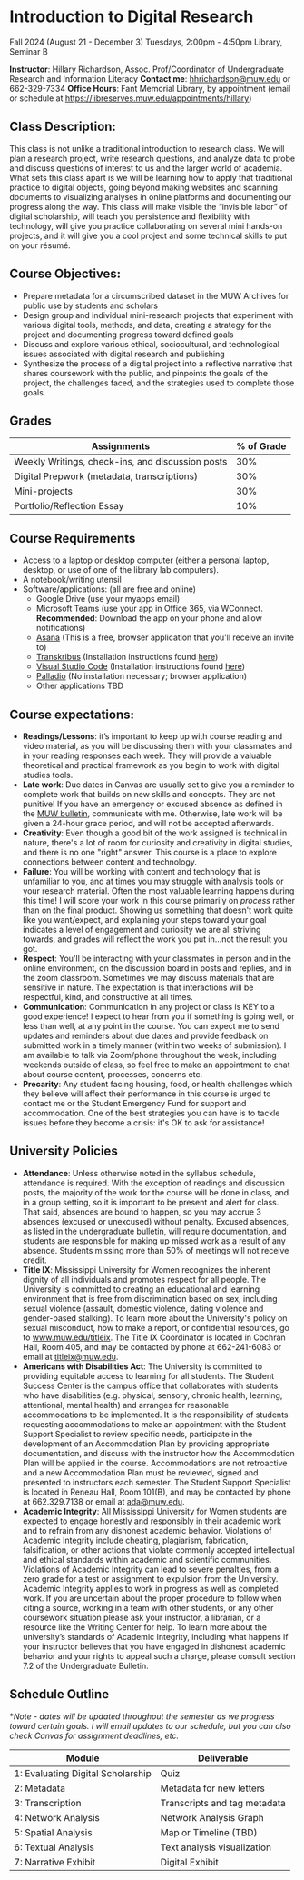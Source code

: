 # Introduction to Digital Research
Fall 2024 (August 21 - December 3) Tuesdays, 2:00pm - 4:50pm
Library, Seminar B

**Instructor**: Hillary Richardson, Assoc. Prof/Coordinator of Undergraduate Research and Information Literacy
**Contact me**: hhrichardson@muw.edu or 662-329-7334
**Office Hours**: Fant Memorial Library, by appointment (email or schedule at https://libreserves.muw.edu/appointments/hillary)

## Class Description:

This class is not unlike a traditional introduction to research class. We will plan a research project, write research questions, and analyze data to probe and discuss questions of interest to us and the larger world of academia. What sets this class apart is we will be learning how to apply that traditional practice to digital objects, going beyond making websites and scanning documents to visualizing analyses in online platforms and documenting our progress along the way. This class will make visible the “invisible labor” of digital scholarship, will teach you persistence and flexibility with technology, will give you practice collaborating on several mini hands-on projects, and it will give you a cool project and some technical skills to put on your résumé.

## Course Objectives:
* Prepare metadata for a circumscribed dataset in the MUW Archives for public use by students and scholars
* Design group and individual mini-research projects that experiment with various digital tools, methods, and data, creating a strategy for the project and documenting progress toward defined goals
* Discuss and explore various ethical, sociocultural, and technological issues associated with digital research and publishing
* Synthesize the process of a digital project into a reflective narrative that shares coursework with the public, and pinpoints the goals of the project, the challenges faced, and the strategies used to complete those goals.

## Grades

| Assignments | % of Grade |
|------------|-----------|
| Weekly Writings, check-ins, and discussion posts | 30% |
| Digital Prepwork (metadata, transcriptions) | 30% |
| Mini-projects | 30% |
| Portfolio/Reflection Essay | 10% |

## Course Requirements
* Access to a laptop or desktop computer (either a personal laptop, desktop, or use of one of the library lab computers).
* A notebook/writing utensil
* Software/applications: (all are free and online)
    * Google Drive (use your myapps email)
    * Microsoft Teams (use your app in Office 365, via WConnect. **Recommended**: Download the app on your phone and allow notifications)
    * <a href="https://asana.com/">Asana</a> (This is a free, browser application that you'll receive an invite to)
    * <a href="https://readcoop.eu/transkribus/?sc=Transkribus">Transkribus</a> (Installation instructions found <a href="https://readcoop.eu/transkribus/howto/how-to-download-install-and-run-transkribus/">here</a>)
    * <a href="https://code.visualstudio.com/">Visual Studio Code</a> (Installation instructions found <a href="https://curriculum.dhinstitutes.org/installations/microsoft-visual-studio-code/windows/">here</a>)
    * <a href="https://hdlab.stanford.edu/palladio/">Palladio</a> (No installation necessary; browser application)
    * Other applications TBD

## Course expectations:
 * __Readings/Lessons__: it’s important to keep up with course reading and video material, as you will be discussing them with your classmates and in your reading responses each week. They will provide a valuable theoretical and practical framework as you begin to work with digital studies tools.
 * __Late work__: Due dates in Canvas are usually set to give you a reminder to complete work that builds on new skills and concepts. They are not punitive! If you have an emergency or excused absence as defined in the <a href="https://bulletin.muw.edu/content.php?catoid=33&navoid=2021#missed-class-policy">MUW bulletin</a>, communicate with me. Otherwise, late work will be given a 24-hour grace period, and will not be accepted afterwards. 
 * __Creativity__: Even though a good bit of the work assigned is technical in nature, there's a lot of room for curiosity and creativity in digital studies, and there is no one "right" answer. This course is a place to explore connections between content and technology.
 * __Failure__: You will be working with content and technology that is unfamiliar to you, and at times you may struggle with analysis tools or your research material. Often the most valuable learning happens during this time! I will score your work in this course primarily on *process* rather than on the final product. Showing us something that doesn't work quite like you want/expect, and explaining your steps toward your goal indicates a level of engagement and curiosity we are all striving towards, and grades will reflect the work you put in...not the result you got.
 * __Respect__: You'll be interacting with your classmates in person and in the online environment, on the discussion board in posts and replies, and in the zoom classroom. Sometimes we may discuss materials that are sensitive in nature. The expectation is that interactions will be respectful, kind, and constructive at all times.
 * __Communication__: Communication in any project or class is KEY to a good experience! I expect to hear from you if something is going well, or less than well, at any point in the course. You can expect me to send updates and reminders about due dates and provide feedback on submitted work in a timely manner (within two weeks of submission). I am available to talk via Zoom/phone throughout the week, including weekends outside of class, so feel free to make an appointment to chat about course content, processes, concerns etc.
 * __Precarity__: Any student facing housing, food, or health challenges which they believe will affect their performance in this course is urged to contact me or the Student Emergency Fund for support and accommodation. One of the best strategies you can have is to tackle issues before they become a crisis: it's OK to ask for assistance!

## University Policies
* __Attendance__: Unless otherwise noted in the syllabus schedule, attendance is required. With the exception of readings and discussion posts, the majority of the work for the course will be done in class, and in a group setting, so it is important to be present and alert for class. That said, absences are bound to happen, so you may accrue 3 absences (excused or unexcused) without penalty. Excused absences, as listed in the undergraduate bulletin, will require documentation, and students are responsible for making up missed work as a result of any absence. Students missing more than 50% of meetings will not receive credit.
* __Title IX__: Mississippi University for Women recognizes the inherent dignity of all individuals and promotes respect for all people.  The University is committed to creating an educational and learning environment that is free from discrimination based on sex, including sexual violence (assault, domestic violence, dating violence and gender-based stalking).  To learn more about the University's policy on sexual misconduct, how to make a report, or confidential resources, go to www.muw.edu/titleix.  The Title IX Coordinator is located in Cochran Hall, Room 405, and may be contacted by phone at 662-241-6083 or email at titleix@muw.edu.
* __Americans with Disabilities Act__: The University is committed to providing equitable access to learning for all students.  The Student Success Center is the campus office that collaborates with students who have disabilities (e.g. physical, sensory, chronic health, learning, attentional, mental health) and arranges for reasonable accommodations to be implemented.  It is the responsibility of students requesting accommodations to make an appointment with the Student Support Specialist to review specific needs, participate in the development of an Accommodation Plan by providing appropriate documentation, and discuss with the instructor how the Accommodation Plan will be applied in the course.  Accommodations are not retroactive and a new Accommodation Plan must be reviewed, signed and presented to instructors each semester. The Student Support Specialist is located in Reneau Hall, Room 101(B), and may be contacted by phone at 662.329.7138 or email at ada@muw.edu.
* __Academic Integrity__: All Mississippi University for Women students are expected to engage honestly and responsibly in their academic work and to refrain from any dishonest academic behavior. Violations of Academic Integrity include cheating, plagiarism, fabrication, falsification, or other actions that violate commonly accepted intellectual and ethical standards within academic and scientific communities. Violations of Academic Integrity can lead to severe penalties, from a zero grade for a test or assignment to expulsion from the University. Academic Integrity applies to work in progress as well as completed work. If you are uncertain about the proper procedure to follow when citing a source, working in a team with other students, or any other coursework situation please ask your instructor, a librarian, or a resource like the Writing Center for help. To learn more about the university’s standards of Academic Integrity, including what happens if your instructor believes that you have engaged in dishonest academic behavior and your rights to appeal such a charge, please consult section 7.2 of the Undergraduate Bulletin.

## Schedule Outline
**Note - dates will be updated throughout the semester as we progress toward certain goals. I will email updates to our schedule, but you can also check Canvas for assignment deadlines, etc.*

| Module | Deliverable |
| ------------ | -----------|
| 1: Evaluating Digital Scholarship | Quiz |
| 2: Metadata | Metadata for new letters |
| 3: Transcription | Transcripts and tag metadata |
| 4: Network Analysis | Network Analysis Graph |
| 5: Spatial Analysis | Map or Timeline (TBD) |
| 6: Textual Analysis | Text analysis visualization |
| 7: Narrative Exhibit | Digital Exhibit|


